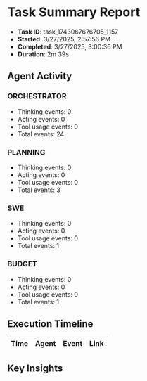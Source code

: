 # Task Summary Report

- **Task ID**: task_1743067676705_1157
- **Started**: 3/27/2025, 2:57:56 PM
- **Completed**: 3/27/2025, 3:00:36 PM
- **Duration**: 2m 39s

## Agent Activity

### ORCHESTRATOR

- Thinking events: 0
- Acting events: 0
- Tool usage events: 0
- Total events: 24

### PLANNING

- Thinking events: 0
- Acting events: 0
- Tool usage events: 0
- Total events: 3

### SWE

- Thinking events: 0
- Acting events: 0
- Tool usage events: 0
- Total events: 1

### BUDGET

- Thinking events: 0
- Acting events: 0
- Tool usage events: 0
- Total events: 1

## Execution Timeline

| Time | Agent | Event | Link |
| ---- | ----- | ----- | ---- |

## Key Insights

